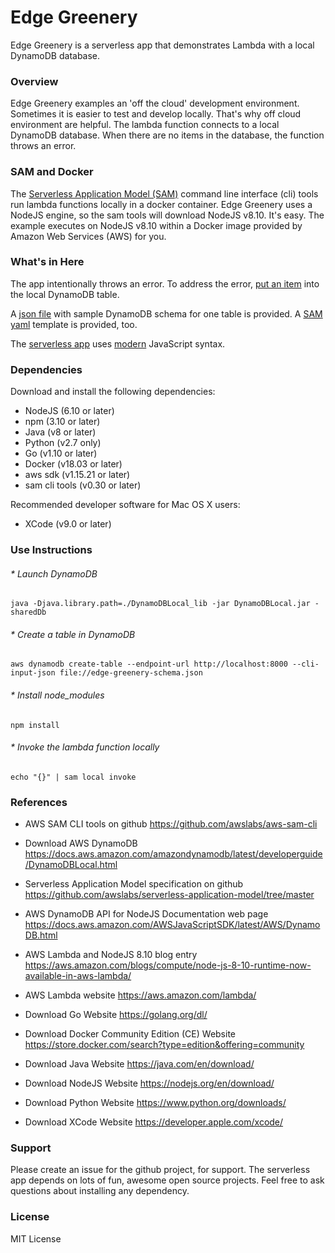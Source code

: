 # Edge Greenery

Edge Greenery is a serverless app that demonstrates Lambda with a local DynamoDB database.

### Overview

Edge Greenery examples an 'off the cloud' development environment.  Sometimes it is easier to test and develop locally. That's why off cloud environment are helpful. The lambda function connects to a local DynamoDB database. When there are no items in the database, the function throws an error.

### SAM and Docker

The [Serverless Application Model (SAM)](https://github.com/awslabs/aws-sam-cli) command line interface (cli) tools run lambda functions locally in a docker container. Edge Greenery uses a NodeJS engine, so the sam tools will download NodeJS v8.10.  It's easy. The example executes on NodeJS v8.10 within a Docker image provided by Amazon Web Services (AWS) for you.  

### What's in Here

The app intentionally throws an error. To address the error, [put an item](https://docs.aws.amazon.com/AWSJavaScriptSDK/latest/AWS/DynamoDB.html#putItem-property) into the local DynamoDB table.

A [json file](edge-greenery-schema.json) with sample DynamoDB schema for one table is provided.  A [SAM yaml](template.yaml) template is provided, too.

The [serverless app](index.js) uses [modern](https://www.ecma-international.org/ecma-262/) JavaScript syntax.

### Dependencies

Download and install the following dependencies:

* NodeJS (6.10 or later)
* npm (3.10 or later)
* Java (v8 or later)
* Python (v2.7 only)
* Go (v1.10 or later)
* Docker (v18.03 or later)
* aws sdk (v1.15.21 or later)
* sam cli tools (v0.30 or later)

Recommended developer software for Mac OS X users:

* XCode (v9.0 or later)

### Use Instructions

###### * Launch DynamoDB
```java -Djava.library.path=./DynamoDBLocal_lib -jar DynamoDBLocal.jar -sharedDb```

###### * Create a table in DynamoDB
```aws dynamodb create-table --endpoint-url http://localhost:8000 --cli-input-json file://edge-greenery-schema.json```

###### * Install node_modules
```npm install```

###### * Invoke the lambda function locally
```echo "{}" | sam local invoke```

### References

* AWS SAM CLI tools on github
https://github.com/awslabs/aws-sam-cli

* Download AWS DynamoDB
https://docs.aws.amazon.com/amazondynamodb/latest/developerguide/DynamoDBLocal.html

* Serverless Application Model specification on github
https://github.com/awslabs/serverless-application-model/tree/master

* AWS DynamoDB API for NodeJS Documentation web page
https://docs.aws.amazon.com/AWSJavaScriptSDK/latest/AWS/DynamoDB.html

* AWS Lambda and NodeJS 8.10 blog entry
https://aws.amazon.com/blogs/compute/node-js-8-10-runtime-now-available-in-aws-lambda/

* AWS Lambda website
https://aws.amazon.com/lambda/

* Download Go Website
https://golang.org/dl/

* Download Docker Community Edition (CE) Website
https://store.docker.com/search?type=edition&offering=community

* Download Java Website
https://java.com/en/download/

* Download NodeJS Website
https://nodejs.org/en/download/

* Download Python Website
https://www.python.org/downloads/

* Download XCode Website
https://developer.apple.com/xcode/

### Support

Please create an issue for the github project, for support.  The serverless app depends on lots of fun, awesome open source projects.  Feel free to ask questions about installing any dependency.

### License
MIT License
